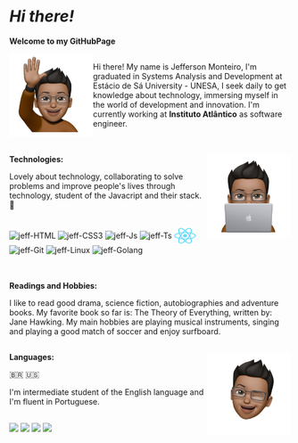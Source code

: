 # **_Hi there!_**

**Welcome to my GitHubPage**

   

<a><img align="left" width="150" height="150" src="./assets/Hithere.webp"></a>

   ##
  Hi there! My name is Jefferson Monteiro, I'm graduated in Systems Analysis and Development at Estácio de Sá University - UNESA, I seek daily to get knowledge about technology, immersing myself in the world of development and innovation. I'm currently working at **Instituto Atlântico** as software engineer.
 

   ##
<br><a><img align="right" width="150" height="150" src="./assets/computerOn.webp"></a>
**Technologies:**

  Lovely about technology, collaborating to solve problems and improve people's lives through technology, student of the Javacript and their stack. :rocket: 
  
  
<div style="display: inline_block"><br>
  <!--<img align="center" alt="jeff-Spring" height="30" width="40" src="https://cdn.jsdelivr.net/gh/devicons/devicon/icons/spring/spring-original.svg" />-->
  <img align="center" alt="jeff-HTML" height="33" width="40"  src="https://cdn.jsdelivr.net/gh/devicons/devicon/icons/html5/html5-original.svg">
  <img align="center" alt="jeff-CSS3" height="33" width="40" src="https://cdn.jsdelivr.net/gh/devicons/devicon/icons/css3/css3-original.svg">
  <img align="center" alt="jeff-Js" height="33" width="40" src="https://cdn.jsdelivr.net/gh/devicons/devicon/icons/javascript/javascript-plain.svg" />
  <img align="center" alt="jeff-Ts" height="33" width="40" src="https://cdn.jsdelivr.net/gh/devicons/devicon/icons/typescript/typescript-original.svg">
  <img align="center" alt="jeff-React" height="32" width="40" src="https://raw.githubusercontent.com/devicons/devicon/master/icons/react/react-original.svg">
  <img align="center" alt="jeff-Git" height="29" width="40" src="https://cdn.jsdelivr.net/gh/devicons/devicon/icons/git/git-plain.svg">
  <img align="center" alt="jeff-Linux" height="35" width="40" src="https://cdn.jsdelivr.net/gh/devicons/devicon/icons/linux/linux-original.svg">
  <img align="center" alt="jeff-Golang" height="35" width="40" src="https://cdn.jsdelivr.net/gh/devicons/devicon/icons/go/go-original.svg" />
  <!--<img align="center" alt="jeff-Java" height="40" width="40" src="https://cdn.jsdelivr.net/gh/devicons/devicon/icons/java/java-original.svg">-->

</div>
<br>


   ##
   
  
  

**Readings and Hobbies:**



  I like to read good drama, science fiction, autobiographies and adventure books. My favorite book so far is: The Theory of Everything, written by: Jane Hawking. My main hobbies are playing musical instruments, singing and playing a good match of soccer and enjoy surfboard.
 

   ##
  
<a><img align="right" width="150" height="150" src="./assets/ComfOK.webp"></a>
**Languages:**

   🇧🇷 🇺🇸 <br>

  I'm intermediate student of the English language and I'm fluent in Portuguese.



   ##

<div> 
  <a href = "mailto:jjmonteiro61@gmail.com"><img src="https://img.shields.io/badge/Gmail-D14836?style=for-the-badge&logo=gmail&logoColor=white" target="_blank"></a>
  <a href="https://linkedin.com/in/jefferson-monteiro-485423176" target="_blank"><img src="https://img.shields.io/badge/LinkedIn-0077B5?style=for-the-badge&logo=linkedin&logoColor=white" target="_blank"></a>
  <a href="https://twitter.com/jeffmonteiro__" target="_blank"><img src="https://img.shields.io/badge/Twitter-1DA1F2?style=for-the-badge&logo=twitter&logoColor=white" target="_blank"></a> 
  <a href="https://www.instagram.com/jeffmonteiro_" target="_blank"><img src="https://img.shields.io/badge/-Instagram-%23E4405F?style=for-the-badge&logo=instagram&logoColor=white" target="_blank"></a>
 
</div>
